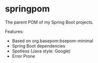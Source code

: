 # springpom

The parent POM of my Spring Boot projects.

Features:
- Based on org.basepom:bsepom-minimal
- Spring Boot dependencies
- Spotless (Java style: Google)
- Error Prone

